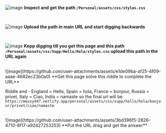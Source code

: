 ![image](https://github.com/user-attachments/assets/93371b92-4f58-4d66-8ef5-c657bc0b13cb)
**Inspect and get the path ```/Personal/assets/css/styles.css```**

<br/>

![image](https://github.com/user-attachments/assets/b477afab-d7c7-4649-805d-7c93e13e0928)
**Upload the path in main URL and start digging backwards**

<br/>

![image](https://github.com/user-attachments/assets/a7868beb-b812-4751-ab97-89341015a96c)
**Kepp digging till you get this page and this path ```/Personal/assets/css/Supp/Hello/Hola/styles.css``` upload this path in the URL again**


<br/>
![image](https://github.com/user-attachments/assets/e1de09ba-af25-4f09-aaae-4682ec23b0a0)
**Get this page solve this riddle to complete the URL**

Riddle and - England = Hello, Spain = hola, France = bonjour, Russia = privet, Italy = Ciao, India = namaste so the final url will be ```https://messy447.netlify.app/personal/assets/css/supp/hello/hola/bonjour/privet/ciao/namaste```

<br/>
![image](https://github.com/user-attachments/assets/3bd396f5-2826-4710-8f17-a92427253253)
**Put the URL drag and get the answer**

